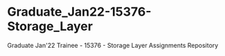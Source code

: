 # Graduate_Jan22-15376-Storage_Layer
Graduate Jan'22 Trainee - 15376 - Storage Layer Assignments Repository
